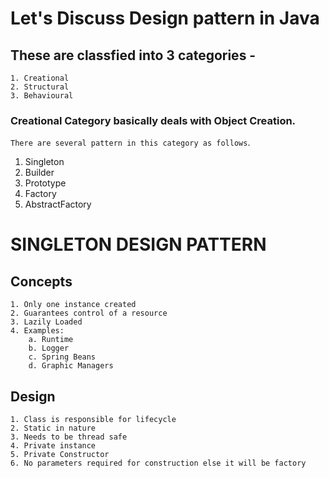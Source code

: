 # Let's Discuss Design pattern in Java
## These are classfied into 3 categories - 
	1. Creational
	2. Structural
	3. Behavioural
	

### Creational Category basically deals with Object Creation.
`There are several pattern in this category as follows`.
1. Singleton
2. Builder
3. Prototype
4. Factory
5. AbstractFactory

# SINGLETON DESIGN PATTERN

## Concepts
	1. Only one instance created
	2. Guarantees control of a resource
	3. Lazily Loaded
	4. Examples:
		a. Runtime
		b. Logger
		c. Spring Beans
		d. Graphic Managers
		
## Design
	1. Class is responsible for lifecycle
	2. Static in nature
	3. Needs to be thread safe
	4. Private instance
	5. Private Constructor
	6. No parameters required for construction else it will be factory
